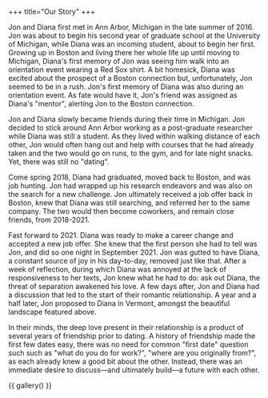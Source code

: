 +++
title="Our Story"
+++

Jon and Diana first met in Ann Arbor, Michigan in the late summer of 2016. Jon was about to begin his second year of graduate school at the University of Michigan, while Diana was an incoming student, about to begin her first. Growing up in Boston and living there her whole life up until moving to Michigan, Diana's first memory of Jon was seeing him walk into an orientation event wearing a Red Sox shirt. A bit homesick, Diana was excited about the prospect of a Boston connection but, unfortunately, Jon seemed to be in a rush. Jon's first memory of Diana was also during an orientation event. As fate would have it, Jon's friend was assigned as Diana's "mentor", alerting Jon to the Boston connection.

Jon and Diana slowly became friends during their time in Michigan. Jon decided to stick around Ann Arbor working as a post-graduate researcher while Diana was still a student. As they lived within walking distance of each other, Jon would often hang out and help with courses that he had already taken and the two would go on runs, to the gym, and for late night snacks. Yet, there was still no "dating".

Come spring 2018, Diana had graduated, moved back to Boston, and was job hunting. Jon had wrapped up his research endeavors and was also on the search for a new challenge. Jon ultimately received a job offer back in Boston, knew that Diana was still searching, and referred her to the same company. The two would then become coworkers, and remain close friends, from 2018-2021. 

Fast forward to 2021. Diana was ready to make a career change and accepted a new job offer. She knew that the first person she had to tell was Jon, and did so one night in September 2021. Jon was gutted to have Diana, a constant source of joy in his day-to-day, removed just like that. After a week of reflection, during which Diana was annoyed at the lack of responsiveness to her texts, Jon knew what he had to do: ask out Diana, the threat of separation awakened his love. A few days after, Jon and Diana had a discussion that led to the start of their romantic relationship. A year and a half later, Jon proposed to Diana in Vermont, amongst the beautiful landscape featured above.

In their minds, the deep love present in their relationship is a product of several years of friendship prior to dating. A history of friendship made the first few dates easy, there was no need for common "first date" question such such as "what do you do for work?", "where are you originally from?", as each already knew a good bit about the other. Instead, there was an immediate desire to discuss&mdash;and ultimately build&mdash;a future with each other.

{{ gallery() }}